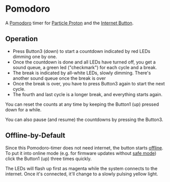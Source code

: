 # Pomodoro

A [Pomodoro](https://en.wikipedia.org/wiki/Pomodoro_Technique) timer for
[Particle Proton](https://www.particle.io/products/hardware/photon-wifi/) and
the [Internet Button](https://store.particle.io/products/internet-button).

## Operation

 * Press Button3 (down) to start a countdown indicated by red LEDs dimming one
   by one.
 * Once the countdown is done and all LEDs have turned off, you get a sound
   queue, a green led ("checkmark") for each cycle and a break.
 * The break is indicated by all-white LEDs, slowly dimming. There's another
   sound queue once the break is over
 * Once the break is over, you have to press Button3 again to start the next
   cycle.
 * The fourth and last cycle is a longer break, and everything starts again.

You can reset the counts at any time by keeping the Button1 (up) pressed down
for a while.

You can also pause (and resume) the countdowns by pressing the Button3.

## Offline-by-Default

Since this Pomodoro-timer does not need internet, the button starts
[offline](https://docs.particle.io/reference/firmware/core/#manual-mode). To put
it into online mode (e.g. for firmware updates without 
[safe mode](https://docs.particle.io/guide/getting-started/modes/core/#safe-mode))
click the Button1 (up) three times quickly.

The LEDs will flash up first as magenta while the system connects to the
internet. Once it's connected, it'll change to a slowly pulsing yellow light.
